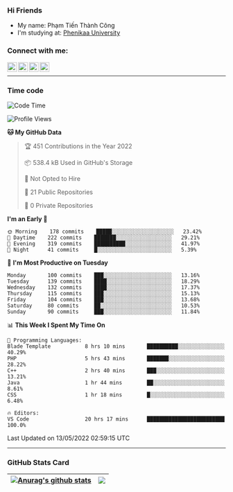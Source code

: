 ### Hi Friends

- My name: Phạm Tiến Thành Công
- I'm studying at: [Phenikaa University]


### Connect with me:
[<img align="left" alt="PhamTienThanhCong | Facebook" width="22px" src="https://upload.wikimedia.org/wikipedia/commons/thumb/1/16/Facebook-icon-1.png/640px-Facebook-icon-1.png" />][facebook]
[<img align="left" alt="PhamTienThanhCong | Zalo" width="22px" src="https://www.anphatpc.com.vn/template/anphat_2020v2/images/icon-zalo.jpg" />][zalo]
[<img align="left" alt="PhamTienThanhCong | LinkedIn" width="22px" src="https://cdn3.iconfinder.com/data/icons/inficons/512/linkedin.png" />][linkedin]
[<img align="left" alt="PhamTienThanhCong | tiktok" width="22px" src="https://cdn.worldvectorlogo.com/logos/tiktok-logo.svg" />][tiktok]

<br />

---

### Time code

<!--START_SECTION:waka-->
![Code Time](http://img.shields.io/badge/Code%20Time-323%20hrs%2035%20mins-blue)

![Profile Views](http://img.shields.io/badge/Profile%20Views-70-blue)

**🐱 My GitHub Data** 

> 🏆 451 Contributions in the Year 2022
 > 
> 📦 538.4 kB Used in GitHub's Storage 
 > 
> 🚫 Not Opted to Hire
 > 
> 📜 21 Public Repositories 
 > 
> 🔑 0 Private Repositories  
 > 
**I'm an Early 🐤** 

```text
🌞 Morning    178 commits    █████░░░░░░░░░░░░░░░░░░░░   23.42% 
🌆 Daytime    222 commits    ███████░░░░░░░░░░░░░░░░░░   29.21% 
🌃 Evening    319 commits    ██████████░░░░░░░░░░░░░░░   41.97% 
🌙 Night      41 commits     █░░░░░░░░░░░░░░░░░░░░░░░░   5.39%

```
📅 **I'm Most Productive on Tuesday** 

```text
Monday       100 commits    ███░░░░░░░░░░░░░░░░░░░░░░   13.16% 
Tuesday      139 commits    ████░░░░░░░░░░░░░░░░░░░░░   18.29% 
Wednesday    132 commits    ████░░░░░░░░░░░░░░░░░░░░░   17.37% 
Thursday     115 commits    ███░░░░░░░░░░░░░░░░░░░░░░   15.13% 
Friday       104 commits    ███░░░░░░░░░░░░░░░░░░░░░░   13.68% 
Saturday     80 commits     ██░░░░░░░░░░░░░░░░░░░░░░░   10.53% 
Sunday       90 commits     ███░░░░░░░░░░░░░░░░░░░░░░   11.84%

```


📊 **This Week I Spent My Time On** 

```text
💬 Programming Languages: 
Blade Template           8 hrs 10 mins       ██████████░░░░░░░░░░░░░░░   40.29% 
PHP                      5 hrs 43 mins       ███████░░░░░░░░░░░░░░░░░░   28.22% 
C++                      2 hrs 40 mins       ███░░░░░░░░░░░░░░░░░░░░░░   13.21% 
Java                     1 hr 44 mins        ██░░░░░░░░░░░░░░░░░░░░░░░   8.61% 
CSS                      1 hr 18 mins        █░░░░░░░░░░░░░░░░░░░░░░░░   6.48%

🔥 Editors: 
VS Code                  20 hrs 17 mins      █████████████████████████   100.0%

```


 Last Updated on 13/05/2022 02:59:15 UTC
<!--END_SECTION:waka-->

---

### GitHub Stats Card

| <a href="https://github.com/phamtienthanhcong"><img align="center" src="https://github-readme-stats.vercel.app/api?username=PhamTienThanhCong&show_icons=true&include_all_commits=true&theme=buefy&hide_border=true&theme=ocean_dark" alt="Anurag's github stats" /></a> | <a href="https://github.com/phamtienthanhcong"><img align="center" src="https://github-readme-stats.vercel.app/api/top-langs/?username=PhamTienThanhCong&layout=compact&theme=buefy&hide_border=true&theme=ocean_dark" /></a> |
| ------------- | ------------- |

[Phenikaa University]: https://phenikaa-uni.edu.vn/vi
[facebook]: https://www.facebook.com/phamtienthanhcong
[linkedin]: https://linkedin.com/in/phamtienthanhcong
[zalo]: https://zalo.me/0396396332
[tiktok]: https://www.tiktok.com/@phamtienthanhcong
[web]: https://github.com/PhamTienThanhCong/web_dev
[min project]: https://github.com/PhamTienThanhCong/Project-Of-Web
[c and cpp]: https://github.com/PhamTienThanhCong/Code_C_and_Cpro
[python]: https://github.com/PhamTienThanhCong/Python_beginer
